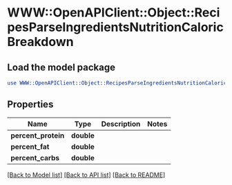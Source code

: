 # WWW::OpenAPIClient::Object::RecipesParseIngredientsNutritionCaloricBreakdown

## Load the model package
```perl
use WWW::OpenAPIClient::Object::RecipesParseIngredientsNutritionCaloricBreakdown;
```

## Properties
Name | Type | Description | Notes
------------ | ------------- | ------------- | -------------
**percent_protein** | **double** |  | 
**percent_fat** | **double** |  | 
**percent_carbs** | **double** |  | 

[[Back to Model list]](../README.md#documentation-for-models) [[Back to API list]](../README.md#documentation-for-api-endpoints) [[Back to README]](../README.md)


